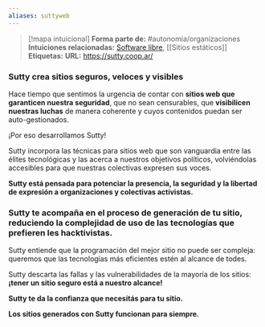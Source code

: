 ```yaml
---
aliases: suttyweb
--- 
```

> [!mapa intuicional]
> **Forma parte de:** #autonomia/organizaciones 
> **Intuiciones relacionadas:** [Software libre](Software%20libre.md), [[Sitios estáticos]]
> **Etiquetas:** 
> **URL:** https://sutty.coop.ar/


### Sutty crea sitios seguros, veloces y visibles

Hace tiempo que sentimos la urgencia de contar con **sitios web que garanticen nuestra seguridad**, que no sean censurables, que **visibilicen nuestras luchas** de manera coherente y cuyos contenidos puedan ser auto-gestionados.

¡Por eso desarrollamos Sutty!

Sutty incorpora las técnicas para sitios web que son vanguardia entre las élites tecnológicas y las acerca a nuestros objetivos políticos, volviéndolas accesibles para que nuestras colectivas expresen sus voces.

**Sutty está pensada para potenciar la presencia, la seguridad y la libertad de expresión a organizaciones y colectivas activistas.**

### Sutty te acompaña en el proceso de generación de tu sitio, reduciendo la complejidad de uso de las tecnologías que prefieren les hacktivistas.

Sutty entiende que la programación del mejor sitio no puede ser compleja: queremos que las tecnologías más eficientes estén al alcance de todes.

Sutty descarta las fallas y las vulnerabilidades de la mayoría de los sitios: **¡tener un sitio seguro está a nuestro alcance!**

**Sutty te da la confianza que necesitás para tu sitio.**

**Los sitios generados con Sutty funcionan para siempre.**